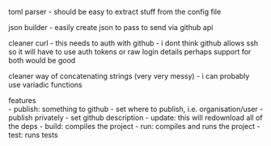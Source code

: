 toml parser
    - should be easy to extract stuff from the config
      file

json builder
    - easily create json to pass to send via
      github api

cleaner curl
    - this needs to auth with github
    - i dont think github allows ssh so it will
      have to use auth tokens or raw login details
      perhaps support for both would be good

cleaner way of concatenating strings (very very messy)
    - i can probably use variadic functions

features    
    - publish: something to github
        - set where to publish, i.e. organisation/user
        - publish privately
        - set github description
    - update: this will redownload all of the deps
    - build: compiles the project
    - run: compiles and runs the project
    - test: runs tests